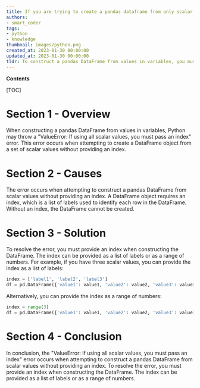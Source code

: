 ```yaml
---
title: If you are trying to create a pandas dataframe from only scalar values, you must specify an index for the dataframe, otherwise you will get a "valueerror"
authors:
- smart_coder
tags:
- python
- knowledge
thumbnail: images/python.png
created_at: 2023-01-30 00:00:00
updated_at: 2023-01-30 00:00:00
tldr: To construct a pandas DataFrame from values in variables, you must pass an index along with the scalar values.
---
```


**Contents**

[TOC]

# Section 1 - Overview

When constructing a pandas DataFrame from values in variables, Python may throw a "ValueError: If using all scalar values, you must pass an index" error. This error occurs when attempting to create a DataFrame object from a set of scalar values without providing an index.

# Section 2 - Causes

The error occurs when attempting to construct a pandas DataFrame from scalar values without providing an index. A DataFrame object requires an index, which is a list of labels used to identify each row in the DataFrame. Without an index, the DataFrame cannot be created.

# Section 3 - Solution

To resolve the error, you must provide an index when constructing the DataFrame. The index can be provided as a list of labels or as a range of numbers. For example, if you have three scalar values, you can provide the index as a list of labels:

```python
index = ['label1', 'label2', 'label3']
df = pd.DataFrame({'value1': value1, 'value2': value2, 'value3': value3}, index=index)
```

Alternatively, you can provide the index as a range of numbers:

```python
index = range(3)
df = pd.DataFrame({'value1': value1, 'value2': value2, 'value3': value3}, index=index)
```

# Section 4 - Conclusion

In conclusion, the "ValueError: If using all scalar values, you must pass an index" error occurs when attempting to construct a pandas DataFrame from scalar values without providing an index. To resolve the error, you must provide an index when constructing the DataFrame. The index can be provided as a list of labels or as a range of numbers.

